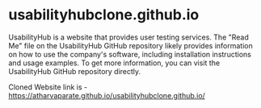 # usabilityhubclone.github.io

UsabilityHub is a website that provides user testing services. The "Read Me" file on the UsabilityHub GitHub repository likely provides information on how to use the company's software, including installation instructions and usage examples. To get more information, you can visit the UsabilityHub GitHub repository directly.

Cloned Website link is - https://atharvaparate.github.io/usabilityhubclone.github.io/
